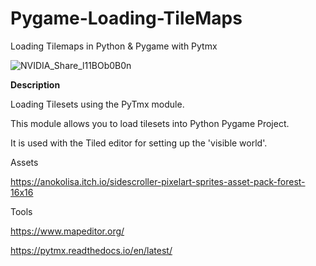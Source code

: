 # Pygame-Loading-TileMaps
 Loading Tilemaps in Python & Pygame with Pytmx

 ![NVIDIA_Share_l11BOb0B0n](https://github.com/ConnorJ-Github/Pygame-Loading-TileMaps/assets/149539076/bdfa7654-165c-435a-a492-ad8ea87cc0f5)

**Description**

Loading Tilesets using the PyTmx module.

This module allows you to load tilesets into Python Pygame Project.

It is used with the Tiled editor for setting up the 'visible world'.

Assets

https://anokolisa.itch.io/sidescroller-pixelart-sprites-asset-pack-forest-16x16

Tools

https://www.mapeditor.org/

https://pytmx.readthedocs.io/en/latest/

